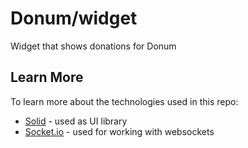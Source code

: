 # Donum/widget

Widget that shows donations for Donum

## Learn More

To learn more about the technologies used in this repo:

- [Solid](https://www.solidjs.com/) - used as UI library
- [Socket.io](https://socket.io/docs/v4/) - used for working with websockets
